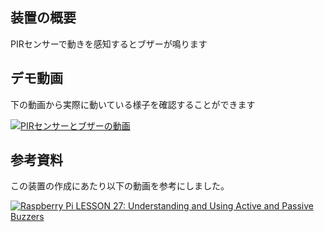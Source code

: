 ## 装置の概要　　
PIRセンサーで動きを感知するとブザーが鳴ります　　

## デモ動画
下の動画から実際に動いている様子を確認することができます 

[![PIRセンサーとブザーの動画](https://img.youtube.com/vi/YSPWBfqArNc/0.jpg)](https://www.youtube.com/watch?v=YSPWBfqArNc)

## 参考資料

この装置の作成にあたり以下の動画を参考にしました。

[![Raspberry Pi LESSON 27: Understanding and Using Active and Passive Buzzers](https://img.youtube.com/vi/4CquOUVMvJc/0.jpg)](https://www.youtube.com/watch?v=4CquOUVMvJc&t=1s)

